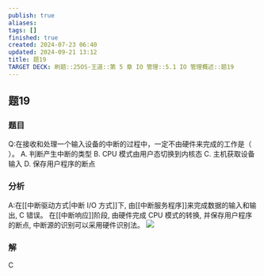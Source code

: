 ```yaml
---
publish: true
aliases: 
tags: []
finished: true
created: 2024-07-23 06:40
updated: 2024-09-21 13:12
title: 题19
TARGET DECK: 刷题::25OS-王道::第 5 章 IO 管理::5.1 IO 管理概述::题19
---
```


## 题19
### 题目
Q:在接收和处理一个输入设备的中断的过程中，一定不由硬件来完成的工作是（ ）。
A. 判断产生中断的类型 B. CPU 模式由用户态切换到内核态
C. 主机获取设备输入 D. 保存用户程序的断点
### 分析
A:在[[中断驱动方式|中断 I/O 方式]]下, 由[[中断服务程序]]来完成数据的输入和输出, C 错误。
在[[中断响应]]阶段, 由硬件完成 CPU 模式的转换, 并保存用户程序的断点, 中断源的识别可以采用硬件识别法。
![](https://img.hwenyi.live/202408042016453.webp)
### 解
C
